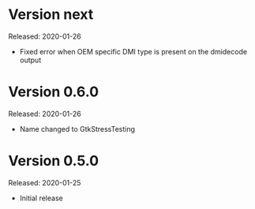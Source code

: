 Version next
============
Released: 2020-01-26

 * Fixed error when OEM specific DMI type is present on the dmidecode output

Version 0.6.0
=============
Released: 2020-01-26

 * Name changed to GtkStressTesting

Version 0.5.0
=============
Released: 2020-01-25

 * Initial release
